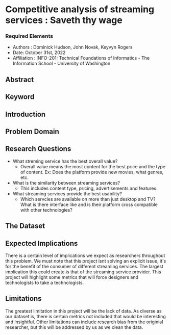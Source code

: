 # Competitive analysis of streaming services : Saveth thy wage  
### Required Elements
* Authors : Dominick Hudson, John Novak, Keyvyn Rogers
* Date: October 31st, 2022
* Affiliation : INFO-201: Technical Foundations of Informatics - The Information School - University of Washington

## Abstract
## Keyword
## Introduction 
## Problem Domain
## Research Questions
  * What streming service has the best overall value?
    -  Overall value means the most content for the best price and the type of content. Ex: Does the platform provide new movies, what genres, etc.
  * What is the similarity between streaming services?
    - This includes content type, pricing, advertisements and features.
  * What streaming services provide the best usability? 
    - Which servcies are available on more than just desktop and TV? What is there interface like and is their platform cross compatible with other technologies?
    
## The Dataset
## Expected Implications
  There is a certain level of implications we expect as researchers throughout this problem. We must note that this project isnt solving an explicit issue, it's for the benefit of the consumer of different streaming services. The largest implication this could create is that of the streaming service provider. This project will highlight some metrics that will force designers and technologists to take a technologists.   
## Limitations
  The greatest limitation in this project will be the lack of data. As diverse as our dataset is, there is certain metrics not included that would be interesting and insightful. Other limitations can include research bias from the originial researcher, but this will be addressed by us as we clean the data.   
## 
